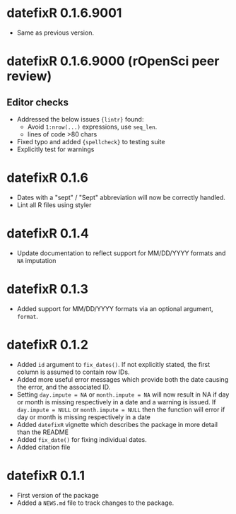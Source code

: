 <!-- NEWS.md is maintained by https://cynkra.github.io/fledge, do not edit -->

# datefixR 0.1.6.9001

- Same as previous version.


# datefixR 0.1.6.9000 (rOpenSci peer review)

## Editor checks
* Addressed the below issues `{lintr}` found:
  * Avoid `1:nrow(...)` expressions, use `seq_len`.
  * lines of code >80 chars
* Fixed typo and added `{spellcheck}` to testing suite
* Explicitly test for warnings


# datefixR 0.1.6

* Dates with a "sept" / "Sept" abbreviation will now be correctly handled.
* Lint all R files using styler

# datefixR 0.1.4

* Update documentation to reflect support for MM/DD/YYYY formats and `NA`
  imputation

# datefixR 0.1.3

* Added support for MM/DD/YYYY formats via an optional argument, `format`.

# datefixR 0.1.2

* Added `id` argument to `fix_dates()`. If not explicitly stated, the first
  column is assumed to contain row IDs.
* Added more useful error messages which provide both the date causing the
  error, and the associated ID. 
* Setting `day.impute = NA` or `month.impute = NA` will now result in NA if day
  or month is missing respectively in a date and a warning is issued. If
  `day.impute = NULL` or `month.impute = NULL` then the function will error if
  day or month is missing respectively in a date
* Added `datefixR` vignette which describes the package in more detail than the
  README
* Added `fix_date()` for fixing individual dates.
* Added citation file
  
# datefixR 0.1.1

* First version of the package
* Added a `NEWS.md` file to track changes to the package.

